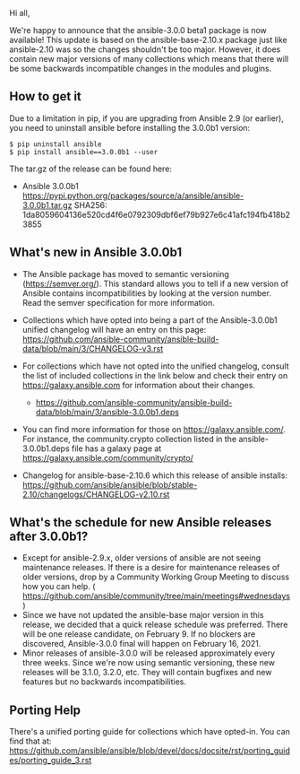 Hi all,

We're happy to announce that the ansible-3.0.0 beta1 package is now available! This update is based on the ansible-base-2.10.x package just like ansible-2.10 was so the changes shouldn't be too major.  However, it does contain new major versions of many collections which means that there will be some backwards incompatible changes in the modules and plugins.

How to get it
-------------

Due to a limitation in pip, if you are upgrading from Ansible 2.9 (or earlier), you need to uninstall ansible before installing the 3.0.0b1 version:

```
$ pip uninstall ansible
$ pip install ansible==3.0.0b1 --user
```

The tar.gz of the release can be found here:

* Ansible 3.0.0b1
https://pypi.python.org/packages/source/a/ansible/ansible-3.0.0b1.tar.gz
SHA256: 1da8059604136e520cd4f6e0792309dbf6ef79b927e6c41afc194fb418b23855

What's new in Ansible 3.0.0b1
-----------------------------

* The Ansible package has moved to semantic versioning (https://semver.org/).  This standard allows you to tell if a new version of Ansible contains incompatibilities by looking at the version number.  Read the semver specification for more information.

* Collections which have opted into being a part of the Ansible-3.0.0b1 unified changelog will have an entry on this page:
https://github.com/ansible-community/ansible-build-data/blob/main/3/CHANGELOG-v3.rst

* For collections which have not opted into the unified changelog, consult the list of included collections in the link below and check their entry on https://galaxy.ansible.com for information about their
changes.
  * https://github.com/ansible-community/ansible-build-data/blob/main/3/ansible-3.0.0b1.deps

* You can find more information for those on
https://galaxy.ansible.com/. For instance, the community.crypto collection listed in the ansible-3.0.0b1.deps file has a galaxy page at https://galaxy.ansible.com/community/crypto/

* Changelog for ansible-base-2.10.6 which this release of ansible installs: https://github.com/ansible/ansible/blob/stable-2.10/changelogs/CHANGELOG-v2.10.rst

What's the schedule for new Ansible releases after 3.0.0b1?
-------------------------------------------------------------------

* Except for ansible-2.9.x, older versions of ansible are not seeing maintenance releases.  If there is a desire for maintenance releases of older versions, drop by a Community Working Group Meeting to discuss how you can help. (
https://github.com/ansible/community/tree/main/meetings#wednesdays )
* Since we have not updated the ansible-base major version in this release, we decided that a quick release schedule was preferred. There will be one release candidate, on February 9.  If no blockers are discovered, Ansible-3.0.0 final will happen on February 16, 2021.
* Minor releases of ansible-3.0.0 will be released approximately every three weeks.  Since we're now using semantic versioning, these new releases will be 3.1.0, 3.2.0, etc.  They will contain bugfixes and new features but no backwards incompatibilities.


Porting Help
-------------

There's a unified porting guide for collections which have opted-in. You can find that at:
https://github.com/ansible/ansible/blob/devel/docs/docsite/rst/porting_guides/porting_guide_3.rst 